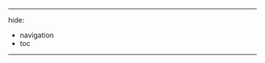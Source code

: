 <!-- This file path is specifically chosen to match the GitHub pages path. -->
---
hide:
  - navigation
  - toc
---
<!-- This uses the production URLs to make the paths work locally and on GitHub -->
<link rel="stylesheet" href="https://google.github.io/mesop/stylesheets/demo.css">
<script src="https://google.github.io/mesop/javascript/showcase.js"></script>
